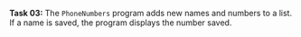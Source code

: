 **Task 03:**  The `PhoneNumbers` program adds new names and numbers to a list. If a name is saved, the program displays the number saved. 